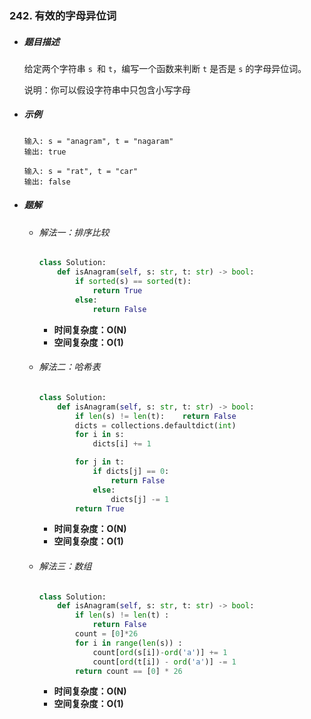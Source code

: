 ### 242. 有效的字母异位词

- ##### 题目描述

  给定两个字符串 `s `和 `t`，编写一个函数来判断 `t` 是否是 `s` 的字母异位词。

  说明：你可以假设字符串中只包含小写字母

- ##### 示例

  ```
  输入: s = "anagram", t = "nagaram"
  输出: true
  ```

  ```
  输入: s = "rat", t = "car"
  输出: false
  ```

- ##### 题解

  - ###### 解法一：排序比较

    ```python
    class Solution:
        def isAnagram(self, s: str, t: str) -> bool:
            if sorted(s) == sorted(t):
                return True
            else:
                return False
    ```

    - **时间复杂度：O(N)**
    - **空间复杂度：O(1)**

  

  - ###### 解法二：哈希表

    ```python
    class Solution:
        def isAnagram(self, s: str, t: str) -> bool:
            if len(s) != len(t):    return False
            dicts = collections.defaultdict(int)
            for i in s:
                dicts[i] += 1
    
            for j in t:
                if dicts[j] == 0:
                    return False 
                else:
                    dicts[j] -= 1
            return True
    ```

    - **时间复杂度：O(N)**
    - **空间复杂度：O(1)**

    

  - ###### 解法三：数组

    ```python
    class Solution:
        def isAnagram(self, s: str, t: str) -> bool:
            if len(s) != len(t) : 
                return False
            count = [0]*26 
            for i in range(len(s)) : 
                count[ord(s[i])-ord('a')] += 1
                count[ord(t[i]) - ord('a')] -= 1
            return count == [0] * 26
    ```

    - **时间复杂度：O(N)**
    - **空间复杂度：O(1)**